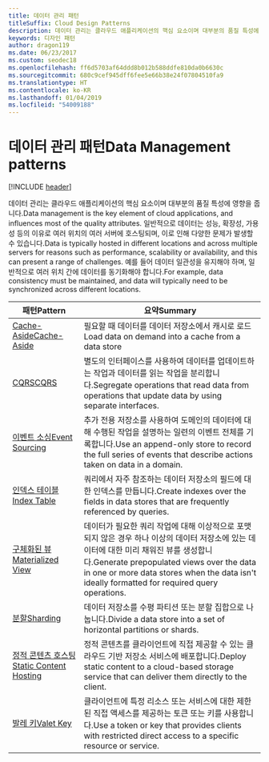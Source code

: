 ```yaml
---
title: 데이터 관리 패턴
titleSuffix: Cloud Design Patterns
description: 데이터 관리는 클라우드 애플리케이션의 핵심 요소이며 대부분의 품질 특성에 영향을 줍니다. 일반적으로 데이터는 성능, 확장성, 가용성 등의 이유로 여러 위치의 여러 서버에 호스팅되며, 이로 인해 다양한 문제가 발생할 수 있습니다. 예를 들어 데이터 일관성을 유지해야 하며, 일반적으로 여러 위치 간에 데이터를 동기화해야 합니다.
keywords: 디자인 패턴
author: dragon119
ms.date: 06/23/2017
ms.custom: seodec18
ms.openlocfilehash: ff6d5703af64ddd8b012b588ddfe810da0b6630c
ms.sourcegitcommit: 680c9cef945dff6fee5e66b38e24f07804510fa9
ms.translationtype: HT
ms.contentlocale: ko-KR
ms.lasthandoff: 01/04/2019
ms.locfileid: "54009188"
---
```

# <a name="data-management-patterns"></a><span data-ttu-id="c6cf6-106">데이터 관리 패턴</span><span class="sxs-lookup"><span data-stu-id="c6cf6-106">Data Management patterns</span></span>

[!INCLUDE [header](../../_includes/header.md)]

<span data-ttu-id="c6cf6-107">데이터 관리는 클라우드 애플리케이션의 핵심 요소이며 대부분의 품질 특성에 영향을 줍니다.</span><span class="sxs-lookup"><span data-stu-id="c6cf6-107">Data management is the key element of cloud applications, and influences most of the quality attributes.</span></span> <span data-ttu-id="c6cf6-108">일반적으로 데이터는 성능, 확장성, 가용성 등의 이유로 여러 위치의 여러 서버에 호스팅되며, 이로 인해 다양한 문제가 발생할 수 있습니다.</span><span class="sxs-lookup"><span data-stu-id="c6cf6-108">Data is typically hosted in different locations and across multiple servers for reasons such as performance, scalability or availability, and this can present a range of challenges.</span></span> <span data-ttu-id="c6cf6-109">예를 들어 데이터 일관성을 유지해야 하며, 일반적으로 여러 위치 간에 데이터를 동기화해야 합니다.</span><span class="sxs-lookup"><span data-stu-id="c6cf6-109">For example, data consistency must be maintained, and data will typically need to be synchronized across different locations.</span></span>

|                        <span data-ttu-id="c6cf6-110">패턴</span><span class="sxs-lookup"><span data-stu-id="c6cf6-110">Pattern</span></span>                         |                                                                  <span data-ttu-id="c6cf6-111">요약</span><span class="sxs-lookup"><span data-stu-id="c6cf6-111">Summary</span></span>                                                                  |
|--------------------------------------------------------|-------------------------------------------------------------------------------------------------------------------------------------------|
|            [<span data-ttu-id="c6cf6-112">Cache-Aside</span><span class="sxs-lookup"><span data-stu-id="c6cf6-112">Cache-Aside</span></span>](../cache-aside.md)            |                                            <span data-ttu-id="c6cf6-113">필요할 때 데이터를 데이터 저장소에서 캐시로 로드</span><span class="sxs-lookup"><span data-stu-id="c6cf6-113">Load data on demand into a cache from a data store</span></span>                                             |
|                   [<span data-ttu-id="c6cf6-114">CQRS</span><span class="sxs-lookup"><span data-stu-id="c6cf6-114">CQRS</span></span>](../cqrs.md)                   |                    <span data-ttu-id="c6cf6-115">별도의 인터페이스를 사용하여 데이터를 업데이트하는 작업과 데이터를 읽는 작업을 분리합니다.</span><span class="sxs-lookup"><span data-stu-id="c6cf6-115">Segregate operations that read data from operations that update data by using separate interfaces.</span></span>                     |
|         [<span data-ttu-id="c6cf6-116">이벤트 소싱</span><span class="sxs-lookup"><span data-stu-id="c6cf6-116">Event Sourcing</span></span>](../event-sourcing.md)         |               <span data-ttu-id="c6cf6-117">추가 전용 저장소를 사용하여 도메인의 데이터에 대해 수행된 작업을 설명하는 일련의 이벤트 전체를 기록합니다.</span><span class="sxs-lookup"><span data-stu-id="c6cf6-117">Use an append-only store to record the full series of events that describe actions taken on data in a domain.</span></span>               |
|            [<span data-ttu-id="c6cf6-118">인덱스 테이블</span><span class="sxs-lookup"><span data-stu-id="c6cf6-118">Index Table</span></span>](../index-table.md)            |                         <span data-ttu-id="c6cf6-119">쿼리에서 자주 참조하는 데이터 저장소의 필드에 대한 인덱스를 만듭니다.</span><span class="sxs-lookup"><span data-stu-id="c6cf6-119">Create indexes over the fields in data stores that are frequently referenced by queries.</span></span>                          |
|      [<span data-ttu-id="c6cf6-120">구체화된 뷰</span><span class="sxs-lookup"><span data-stu-id="c6cf6-120">Materialized View</span></span>](../materialized-view.md)      | <span data-ttu-id="c6cf6-121">데이터가 필요한 쿼리 작업에 대해 이상적으로 포맷되지 않은 경우 하나 이상의 데이터 저장소에 있는 데이터에 대한 미리 채워진 뷰를 생성합니다.</span><span class="sxs-lookup"><span data-stu-id="c6cf6-121">Generate prepopulated views over the data in one or more data stores when the data isn't ideally formatted for required query operations.</span></span> |
|               [<span data-ttu-id="c6cf6-122">분할</span><span class="sxs-lookup"><span data-stu-id="c6cf6-122">Sharding</span></span>](../sharding.md)               |                                    <span data-ttu-id="c6cf6-123">데이터 저장소를 수평 파티션 또는 분할 집합으로 나눕니다.</span><span class="sxs-lookup"><span data-stu-id="c6cf6-123">Divide a data store into a set of horizontal partitions or shards.</span></span>                                     |
| [<span data-ttu-id="c6cf6-124">정적 콘텐츠 호스팅</span><span class="sxs-lookup"><span data-stu-id="c6cf6-124">Static Content Hosting</span></span>](../static-content-hosting.md) |                   <span data-ttu-id="c6cf6-125">정적 콘텐츠를 클라이언트에 직접 제공할 수 있는 클라우드 기반 저장소 서비스에 배포합니다.</span><span class="sxs-lookup"><span data-stu-id="c6cf6-125">Deploy static content to a cloud-based storage service that can deliver them directly to the client.</span></span>                    |
|              [<span data-ttu-id="c6cf6-126">발레 키</span><span class="sxs-lookup"><span data-stu-id="c6cf6-126">Valet Key</span></span>](../valet-key.md)              |                 <span data-ttu-id="c6cf6-127">클라이언트에 특정 리소스 또는 서비스에 대한 제한된 직접 액세스를 제공하는 토큰 또는 키를 사용합니다.</span><span class="sxs-lookup"><span data-stu-id="c6cf6-127">Use a token or key that provides clients with restricted direct access to a specific resource or service.</span></span>                 |
